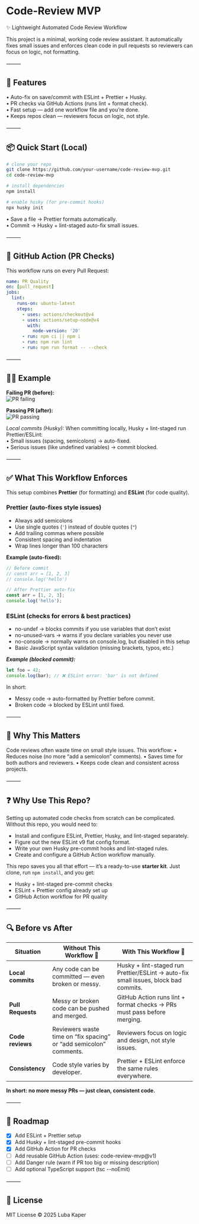 # Code-Review MVP

✨ Lightweight Automated Code Review Workflow

This project is a minimal, working code review assistant. It automatically fixes small issues and enforces clean code in pull requests so reviewers can focus on logic, not formatting.

⸻

## 🚀 Features

• Auto-fix on save/commit with ESLint + Prettier + Husky.  
• PR checks via GitHub Actions (runs lint + format check).  
• Fast setup — add one workflow file and you’re done.  
• Keeps repos clean — reviewers focus on logic, not style.

⸻

## 📦 Quick Start (Local)

```bash
# clone your repo
git clone https://github.com/your-username/code-review-mvp.git
cd code-review-mvp

# install dependencies
npm install

# enable husky (for pre-commit hooks)
npx husky init
```

• Save a file → Prettier formats automatically.  
• Commit → Husky + lint-staged auto-fix small issues.

⸻

## 🔄 GitHub Action (PR Checks)

This workflow runs on every Pull Request:

```yaml
name: PR Quality
on: [pull_request]
jobs:
  lint:
    runs-on: ubuntu-latest
    steps:
      - uses: actions/checkout@v4
      - uses: actions/setup-node@v4
        with:
          node-version: '20'
      - run: npm ci || npm i
      - run: npm run lint
      - run: npm run format -- --check
```

⸻

## 🧑‍💻 Example

**Failing PR (before):**  
![PR failing](docs/pr-fail.png)

**Passing PR (after):**  
![PR passing](docs/pr-pass.png)

_Local commits (Husky):_ When committing locally, Husky + lint-staged run Prettier/ESLint:  
• Small issues (spacing, semicolons) → auto-fixed.  
• Serious issues (like undefined variables) → commit blocked.

⸻

## ✅ What This Workflow Enforces

This setup combines **Prettier** (for formatting) and **ESLint** (for code quality).

### Prettier (auto-fixes style issues)

- Always add semicolons
- Use single quotes (`'`) instead of double quotes (`"`)
- Add trailing commas where possible
- Consistent spacing and indentation
- Wrap lines longer than 100 characters

**Example (auto-fixed):**

```js
// Before commit
// const arr = [1, 2, 3]
// console.log('hello')

// After Prettier auto-fix
const arr = [1, 2, 3];
console.log('hello');
```

### ESLint (checks for errors & best practices)

- no-undef → blocks commits if you use variables that don’t exist
- no-unused-vars → warns if you declare variables you never use
- no-console → normally warns on console.log, but disabled in this setup
- Basic JavaScript syntax validation (missing brackets, typos, etc.)

**_Example (blocked commit):_**

```js
let foo = 42;
console.log(bar); // ❌ ESLint error: 'bar' is not defined
```

In short:

- Messy code → auto-formatted by Prettier before commit.
- Broken code → blocked by ESLint until fixed.

⸻

## 🎯 Why This Matters

Code reviews often waste time on small style issues. This workflow:
• Reduces noise (no more “add a semicolon” comments).
• Saves time for both authors and reviewers.
• Keeps code clean and consistent across projects.

⸻

## ❓ Why Use This Repo?

Setting up automated code checks from scratch can be complicated.
Without this repo, you would need to:

- Install and configure ESLint, Prettier, Husky, and lint-staged separately.
- Figure out the new ESLint v9 flat config format.
- Write your own Husky pre-commit hooks and lint-staged rules.
- Create and configure a GitHub Action workflow manually.

This repo saves you all that effort — it’s a ready-to-use **starter kit**.
Just clone, run `npm install`, and you get:

- Husky + lint-staged pre-commit checks
- ESLint + Prettier config already set up
- GitHub Action workflow for PR quality

⸻

## 🔍 Before vs After

| Situation         | Without This Workflow 😬                                           | With This Workflow 🚀                                                               |
| ----------------- | ------------------------------------------------------------------ | ----------------------------------------------------------------------------------- |
| **Local commits** | Any code can be committed — even broken or messy.                  | Husky + lint-staged run Prettier/ESLint → auto-fix small issues, block bad commits. |
| **Pull Requests** | Messy or broken code can be pushed and merged.                     | GitHub Action runs lint + format checks → PRs must pass before merging.             |
| **Code reviews**  | Reviewers waste time on “fix spacing” or “add semicolon” comments. | Reviewers focus on logic and design, not style issues.                              |
| **Consistency**   | Code style varies by developer.                                    | Prettier + ESLint enforce the same rules everywhere.                                |

**In short: no more messy PRs — just clean, consistent code.**

⸻

## 📌 Roadmap

- [x] Add ESLint + Prettier setup
- [x] Add Husky + lint-staged pre-commit hooks
- [x] Add GitHub Action for PR checks
- [ ] Add reusable GitHub Action (uses: code-review-mvp@v1)
- [ ] Add Danger rule (warn if PR too big or missing description)
- [ ] Add optional TypeScript support (tsc --noEmit)

⸻

## 📄 License

MIT License © 2025 Luba Kaper

```

```
